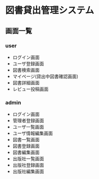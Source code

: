 # 図書貸出管理システム

## 画面一覧

### user

- ログイン画面
- ユーザ登録画面
- 図書検索画面
- マイページ(貸出中図書確認画面)
- 図書詳細画面
- レビュー投稿画面

### admin

- ログイン画面
- 管理者登録画面
- ユーザ一覧画面
- ユーザ情報編集画面
- 図書一覧画面
- 図書登録画面
- 図書編集画面
- 出版社一覧画面
- 出版社登録画面
- 出版社編集画面
